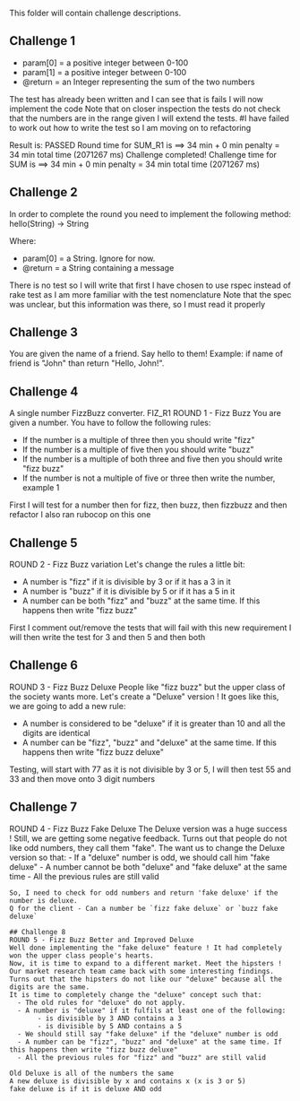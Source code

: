 This folder will contain challenge descriptions.

## Challenge 1
- param[0] = a positive integer between 0-100
- param[1] = a positive integer between 0-100
- @return = an Integer representing the sum of the two numbers

The test has already been written and I can see that is fails
I will now implement the code
Note that on closer inspection the tests do not check that the numbers are in the range given
I will extend the tests.
#I have failed to work out how to write the test so I am moving on to refactoring


Result is: PASSED
Round time for SUM_R1 is ==> 34 min + 0 min penalty = 34 min total time (2071267 ms)
Challenge completed!
Challenge time for SUM is ==> 34 min + 0 min penalty = 34 min total time (2071267 ms)


## Challenge 2
In order to complete the round you need to implement the following method:
     hello(String) -> String

Where:
 - param[0] = a String. Ignore for now.
 - @return = a String containing a message

 There is no test so I will write that first
 I have chosen to use rspec instead of rake test as I am more familiar with the test nomenclature
 Note that the spec was unclear, but this information was there, so I must read it properly

 ## Challenge 3
 You are given the name of a friend. Say hello to them!
 Example: if name of friend is "John" than return "Hello, John!".


 ## Challenge 4
 A single number FizzBuzz converter.
 FIZ_R1
 ROUND 1 - Fizz Buzz
 You are given a number. You have to follow the following rules:
   - If the number is a multiple of three then you should write "fizz"
   - If the number is a multiple of five then you should write "buzz"
   - If the number is a multiple of both three and five then you should write "fizz buzz"
   - If the number is not a multiple of five or three then write the number, example 1


First I will test for a number then for fizz, then buzz, then fizzbuzz and then refactor
I also ran rubocop on this one

## Challenge 5
ROUND 2 - Fizz Buzz variation
Let's change the rules a little bit:
  - A number is "fizz" if it is divisible by 3 or if it has a 3 in it
  - A number is "buzz" if it is divisible by 5 or if it has a 5 in it
  - A number can be both "fizz" and "buzz" at the same time. If this happens then write "fizz buzz"

First I comment out/remove the tests that will fail with this new requirement
I will then write the test for 3 and then 5 and then both

## Challenge 6
ROUND 3 - Fizz Buzz Deluxe
People like "fizz buzz" but the upper class of the society wants more. Let's create a "Deluxe" version !
It goes like this, we are going to add a new rule:
  - A number is considered to be "deluxe" if it is greater than 10 and all the digits are identical
  - A number can be "fizz", "buzz" and "deluxe" at the same time. If this happens then write "fizz buzz deluxe"

  Testing, will start with 77 as it is not divisible by 3 or 5, I will then test 55 and 33 and then move onto 3 digit numbers

  ## Challenge 7
  ROUND 4 - Fizz Buzz Fake Deluxe
  The Deluxe version was a huge success ! Still, we are getting some negative feedback.
  Turns out that people do not like odd numbers, they call them "fake".
  The want us to change the Deluxe version so that:
    - If a "deluxe" number is odd, we should call him "fake deluxe"
    - A number cannot be both "deluxe" and "fake deluxe" at the same time
    - All the previous rules are still valid

    So, I need to check for odd numbers and return 'fake deluxe' if the number is deluxe.
    Q for the client - Can a number be `fizz fake deluxe` or `buzz fake deluxe`

    ## Challenge 8
    ROUND 5 - Fizz Buzz Better and Improved Deluxe
    Well done implementing the "fake deluxe" feature ! It had completely won the upper class people's hearts.
    Now, it is time to expand to a different market. Meet the hipsters !
    Our market research team came back with some interesting findings.
    Turns out that the hipsters do not like our "deluxe" because all the digits are the same.
    It is time to completely change the "deluxe" concept such that:
      - The old rules for "deluxe" do not apply.
      - A number is "deluxe" if it fulfils at least one of the following:
           - is divisible by 3 AND contains a 3
           - is divisible by 5 AND contains a 5
      - We should still say "fake deluxe" if the "deluxe" number is odd
      - A number can be "fizz", "buzz" and "deluxe" at the same time. If this happens then write "fizz buzz deluxe"
      - All the previous rules for "fizz" and "buzz" are still valid

    Old Deluxe is all of the numbers the same
    A new deluxe is divisible by x and contains x (x is 3 or 5)
    fake deluxe is if it is deluxe AND odd
